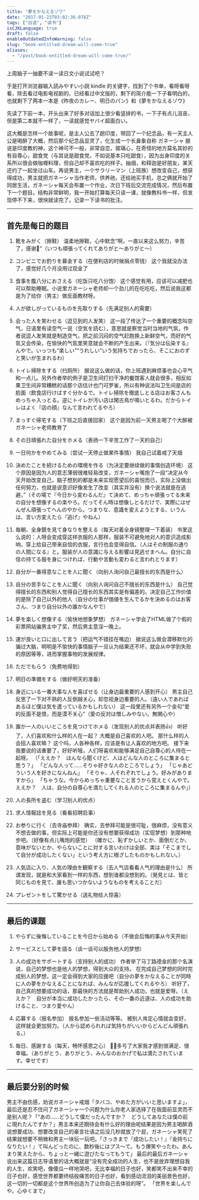 ```yaml
---
title: "夢をかなえるゾウ"
date: "2017-01-23T03:02:36.076Z"
tags: ["日语", "读书"]
isCJKLanguage: true
draft: false
enableOutdatedInfoWarning: false
slug: "book-entitled-dream-will-come-true"
aliases:
  - "/post/book-entitled-dream-will-come-true/"
---
```


上周脑子一抽要不读一读日文小说试试吧？

于是打开浏览器输入読みやすい小説 kindle 的关键字，找到了个书单，看呀看呀看，除去看过电影电视剧的、已经看过中文版的，剩下的简介能一下子看明白的，也就剩下了两本一本是《昨夜のカレー、明日のパン》和《夢をかなえるゾウ》

<!--more-->

先读了下前一本，开头出来了好多对话加上很少看竖排的书，一下子有点儿沮丧，但是第二本就不一样了，一读就感觉ヤバイ超面白い。

这大概是怎样一个故事呢，是主人公去了趟印度，带回了一个纪念品，有一天主人公是喝醉了大概，然后那个纪念品显灵了，化生成一个长鼻象自称 ガネーシャ 据说是印度教的神，这个神可不一般，非常自恋，玻璃心，在奇怪的地方莫名其妙的有自尊心，甜食党（与其说是甜食党，不如说基本只吃甜食），因为出身印度的关系所以很会做咖喱料理，但自己却不喜欢吃的样子。抽烟，和释迦是好朋友，某天还约了一起坐过山车。再说男主，一个サラリーマン（上班族）想改变自己，想获得成功，男主就把ガネーシャ当作老师，供养祂，还给祂买手机，总之俩就开始了同居生活，ガネーシャ每天会布置一个作业，次日下班后交流完成情况，然后布置下一个题目。结构非常鲜明，我一开始打算每天只读一课，就像教科书一样，但发现停不下来，很快就读完了。记录一下读书的批注。

<hr>

## 首先是每日的题目

1. 靴をみがく（擦鞋）
温柔地擦鞋，心中默念“啊，一直以来这么努力，辛苦了，感谢🙏”（いつも頑張ってくれてありがと～ありがと～）

2. コンビニでお釣りを募金する（在便利店的时候捐点零钱）
这个我就没办法了，感觉好几个月没用过现金了

3. 食事を腹八分におさえる（吃饭只吃八分饱）
这个感觉有用，应该可以减肥也可以帮助睡眠。小说里ガネーシャ老师却一个劲儿的在吃吃吃，然后说我这都是为了给你（男主）做反面教材呀。

4. 人が欲しがっているものを先取りする（先满足别人的需要）

5. 会った人を笑わせる（逗见到的人发笑）
这一段了传达了一个重要的概念叫空气，日语里有读空气一说（空気を読む），意思就是察觉当时当地的气氛，作者说逗人发笑就是制造空气，把之前沉闷的空气赶跑换上新鲜空气，而好的气氛又会传染，在愉快的气氛里笑意就会不断的产生出来。（『気分は伝染する』んやで。いっつも“楽しい”“うれしい”いう気持ちでおったら、そこにおのずと笑いが生まれるわ）

6. トイレ掃除をする（扫厕所）
据说这么做的话，你上班遇到麻烦事也会心平气和一点儿。另外作者举的例子是卫生间打扫干净的餐馆客人就会很多，相反如果卫生间非常糟糕的话那个店估计也门可罗雀，所以有种说法叫卫生间是店的脸面（飲食店行けばすぐ分かるで。トイレ掃除を徹底しとる店はお客さんもめっちゃ入っとる。逆にトイレが汚い店は閑古鳥が鳴いとるわ。だからトイレはよく『店の顔』なんて言われてるやろ）

7. まっすぐ帰宅する（下班之后直接回家）
这个是因为前一天男主喝了个大醉被ガネーシャ老师教育了

8. その日頑張れた自分をホメる（表扬一下辛苦工作了一天的自己）

9. 一日何かをやめてみる（尝试一天停止做某件事情）
我自己试着戒了天烟

10. 決めたことを続けるための環境を作る（为决定要继续做的事情创造环境）
这个原因是因为人的意志薄弱很难轻易改变，ガネーシャ嘴炮了一段“决定从今天开始改变自己，脑子想到的都是未来实现愿望后的喜悦而已，实际上没做出任何努力，也就是说意识好像发生了改变（其实并没有）换个说法就是在逃避，”（その場で『今日から変わるんだ』て決めて、めっちゃ頑張ってる未来の自分を想像するの楽やろ。だってそん時は想像しとるだけで、実際にはぜんぜん頑張ってへんのやから。つまりな、意識を変えようとする、いうんは、言い方変えたら『逃げ』やねん）

11. 毎朝、全身鏡を見て身なりを整える（每天对着全身镜整理一下着装）
书里这么说的：人呀会变成穿这样衣服的人那样，服装不可避免地对人的意识造成影响，穿上给自己带来自信的衣服，言行也会变得自信。（人はその制服の通りの人間になる』と。服装が人の意識に与える影響は見逃せまへん。自分に自信の持てる服を身につければ、行動や言動も変わると言われとります）

12. 自分が一番得意なことを人に聞く（向别人询问自己最擅长的东西是什么）

13. 自分の苦手なことを人に聞く（向别人询问自己不擅长的东西是什么）
自己觉得擅长的东西和别人觉得自己擅长的东西其实是有偏差的。决定自己工作价值的是除了自己以外的他人（自分の仕事が価値を生んでるかを決めるのはお客さん、つまり自分以外の誰かなんやで）

14. 夢を楽しく想像する（愉快地想象梦想）
ガネーシャ学会了HTML做了个假的彩票网站骗男主中了奖，然后男主意淫一晚上。

15. 運が良いと口に出して言う（把运气不错挂在嘴边）
据说这么做会潜移默化的骗过大脑，明明是不愉快的事情脑子一旦认为结果还不坏，就会从中学到失败的原因等等，进而掌握事物的发展规律。

16. ただでもらう（免费地得到）

17. 明日の準備をする（做好明天的准备）

18. 身近にいる一番大事な人を喜ばせる（让身边最重要的人感到开心）
男主自己反思了一下对不熟的人反倒越关心，却忽视身边重要的人。（遠い人であればあるほど僕は気を遣っているかもしれない）
这一段里还有另外一个金句“爱的反面不是恨，而是漠不关心”（愛の反対は憎しみやない。無関心や）

19. 誰か一人のいいところを見つけてホメる（发现别人的优点并表扬👍）
听好了，人们喜欢和什么样的人在一起？
大概是自己喜欢的人吧。
那什么样的人会招人喜欢嘛？
这个吗，人各种各样，应该是有让人喜欢的地方吧。
接下来我要说的话重要了，好好听哦，人们呀喜欢和能够满足自己自尊心的人待在一起呀。
（「ええか？　ほんなら聞くけど、人はどんな人のところに集まると思う？」
「どんな人って……そりゃ好きな人のところでしょう」
「じゃあどういう人を好きになんねん」
「そりゃ、人それぞれでしょう。好みがありますから」
「ちゃうな。今からめっちゃ重要なこと言うから覚えとくんやで。ええか？　人は、自分の自尊心を満たしてくれる人のところに集まるんや」）

20. 人の長所を盗む（学习别人的优点）

21. 求人情報誌を見る（看看招聘启事）

22. お参りに行く（去寺庙参拜）
确实，去参拜可能是很可耻，很麻烦，没有意义不想去做的事，但实际上可能是你还没有想要获得成功（实现梦想）到那种地步吧。（好像有点儿嘴炮的感觉）
（確かに、恥ずかしいとか、面倒だとか、意味がないとか、やらないことに対する言いわけは全部、実は「そこまでして自分が成功したくない」という考え方に根ざしたものかもしれない。）

23. 人気店に入り、人気の理由を観察する（去人气店看看人气的理由是什么）
所谓发现，就是和大家看到一样的东西，想到谁都没想到的。（発見とは、皆と同じものを見て、誰も思いつかないようなものを考えることだ）

24. プレゼントをして驚かせる（送礼物给人惊喜）

<hr>

## 最后的课题

1. やらずに後悔していることを今日から始める（不做会后悔的事从今天开始）

2. サービスとして夢を語る（谈一谈可以服务他人的梦想）

3. 人の成功をサポートする（支持别人的成功）
作者举了马丁路德金的那个名演说，自己的梦想也是他人的梦想，得到大众的支持。
在完成自己梦想的同时完成别人的梦想，这一定会得到大家的应援吧（自分の夢をかなえることが同時に人の夢をかなえることになれば、みんなが応援してくれるやろ）
听好了，自己真的想要成功的话，那最快的方法就是帮助别人成功，也就是爱呀。（ええか？　自分が本当に成功したかったら、その一番の近道は、人の成功を助けること、つまり愛やん）

4. 応募する（报名参加）
报名参加一些活动等等。
被别人肯定心情就会变好，这样就会更加努力。（人から認められれば気持ちがいいからどんどん頑張れる。）

5. 毎日、感謝する（每天，畅怀感恩之心）
🙏🙏多亏了大家我才感到很满足、很幸福。（ありがとう、ありがとう、みんなのおかげで私は満たされています。幸せです）

<hr>

## 最后要分别的时候

男主不由伤感，劝说ガネーシャ戒烟「タバコ、やめた方がいいと思いますよ」，最后还是忍不住问了ガネーシャ一个问题为什么你老人家选择了在我面前显灵而不是别人呢？「“あの……どうして僕だったんですか？　どうしてあなたは僕の前に現れたんですか？」男主本来还期待会有什么好的理由呢结果是因为男主喝醉酒说想要成功、想要改变自己的豪言壮语之后没几秒就放了个屁，ガネーシャ笑死了结果就想要不稍微和男主一块玩一玩吧。「さっきまで『成功したい！』『金持ちになりたい！』て叫んどったのに、数秒後にはプス～て。もう爆笑やったわ。あんまり笑えたから、ちょっと一緒に遊びたなってもうて」
最后的最后ガネーシャ说出来这篇日志导语里的话大概就是“没有完全成功的人生，也不是放弃理想自我的人生，欢笑吧，像傻瓜一样地哭吧，无比幸福的日子也好，笑都笑不出来不幸的日子也好，感觉世界都要终结般痛苦的日子也好，看到感动流泪的美丽景色也好，这一切的一切都是这个世界所创造为了让你自己去体验的呀”。
「世界を楽しんでや。心ゆくまで」
